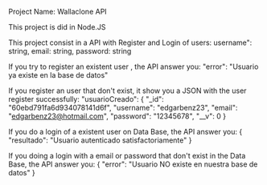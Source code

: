Project Name: Wallaclone API

This project is did in Node.JS

This project consist in a API with Register and Login of users:
        username": string,
        email: string,
        password: string
        
If you try to register an existent user , the API answer you:
    "error": "Usuario ya existe en la base de datos"

If you register an user that don't exist, it show you a JSON with the user register successfully:
    "usuarioCreado": {
        "_id": "60ebd791fa6d934078141d6f",
        "username": "edgarbenz23",
        "email": "edgarbenz23@hotmail.com",
        "password": "12345678",
        "__v": 0
    }

If you do a login of a existent user on Data Base, the API answer you:
{
    "resultado": "Usuario autenticado satisfactoriamente"
}

If you doing a login with a email or password that don't exist in the Data Base, the API answer you:
{
    "error": "Usuario NO existe en nuestra base de datos"
}
